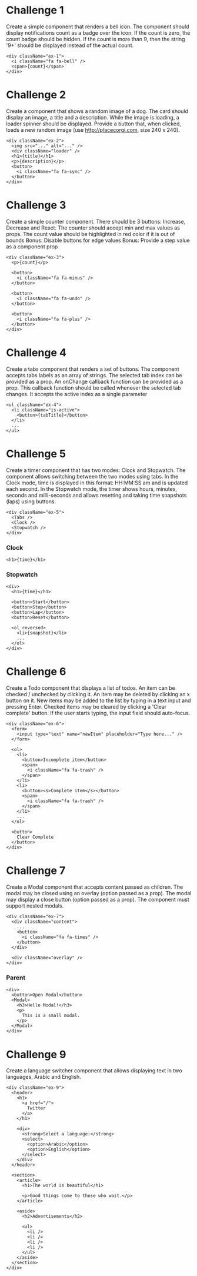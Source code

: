 # Challenge 1

Create a simple component that renders a bell icon. The component should display notifications count as a badge over the icon. If the count is zero, the count badge should be hidden. If the count is more than 9, then the string '9+' should be displayed instead of the actual count.

```
<div className="ex-1">
  <i className="fa fa-bell" />
  <span>{count}</span>
</div>
```

# Challenge 2

Create a component that shows a random image of a dog. The card should display an image, a title and a description. While the image is loading, a loader spinner should be displayed. Provide a button that, when clicked, loads a new random image (use http://placecorgi.com, size 240 x 240).

```
<div className="ex-2">
  <img src="..." alt="..." />
  <div className="loader" />
  <h1>{title}</h1>
  <p>{description}</p>
  <button>
    <i className="fa fa-sync" />
  </button>
</div>
```

# Challenge 3

Create a simple counter component. There should be 3 buttons: Increase, Decrease and Reset. The counter should accept min and max values as props. The count value should be highlighted in red color if it is out of bounds
Bonus: Disable buttons for edge values
Bonus: Provide a step value as a component prop

```
<div className="ex-3">
  <p>{count}</p>

  <button>
    <i className="fa fa-minus" />
  </button>

  <button>
    <i className="fa fa-undo" />
  </button>

  <button>
    <i className="fa fa-plus" />
  </button>
</div>
```

# Challenge 4

Create a tabs component that renders a set of buttons. The component accepts tabs labels as an array of strings. The selected tab index can be provided as a prop. An onChange callback function can be provided as a prop. This callback function should be called whenever the selected tab changes. It accepts the active index as a single parameter

```
<ul className="ex-4">
  <li className="is-active">
    <button>{tabTitle}</button>
  </li>
  ...
</ul>
```

# Challenge 5

Create a timer component that has two modes: Clock and  Stopwatch. The component allows switching between the two modes using tabs. In the Clock mode, time is displayed in this format: HH:MM:SS am and is updated each second. In the Stopwatch mode, the timer shows hours, minutes, seconds and milli-seconds and allows resetting and taking time snapshots (laps) using buttons.

```
<div className="ex-5">
  <Tabs />
  <Clock />
  <Stopwatch />
</div>
```

### Clock

```
<h1>{time}</h1>
```

### Stopwatch

```
<div>
  <h1>{time}</h1>

  <button>Start</button>
  <button>Stop</button>
  <button>Lap</button>
  <button>Reset</button>

  <ol reversed>
    <li>{snapshot}</li>
    ...
  </ol>
</div>
```

# Challenge 6

Create a Todo component that displays a list of todos.  An item can be checked / unchecked by clicking it. An item may be deleted by clicking an x button on it. New items may be added to the list by typing in a text input and pressing Enter. Checked items may be cleared by clicking a 'Clear complete' button. If the user starts typing, the input field should auto-focus.

```
<div className="ex-6">
  <form>
    <input type="text" name="newItem" placeholder="Type here..." />
  </form>

  <ol>
    <li>
      <button>Incomplete item</button>
      <span>
        <i className="fa fa-trash" />
      </span>
    </li>
    <li>
      <button><s>Complete item</s></button>
      <span>
        <i className="fa fa-trash" />
      </span>
    </li>
    ...
  </ol>

  <button>
    Clear Complete
  </button>
</div>
```

# Challenge 7

Create a Modal component that accepts content  passed as children. The modal may be closed using an overlay (option passed as a prop). The modal may display a close button (option passed as a prop). The component must support nested modals.

```
<div className="ex-7">
  <div className="content">
    ...
    <button>
      <i className="fa fa-times" />
    </button>
  </div>

  <div className="overlay" />
</div>
```

### Parent

```
<div>
  <button>Open Modal</button>
  <Modal>
    <h3>Hello Modal!</h3>
    <p>
      This is a small modal.
    </p>
  </Modal>
</div>
```

# Challenge 9

Create a language switcher component that allows displaying text in two languages, Arabic and English.

```
<div className="ex-9">
  <header>
    <h1>
      <a href="/">
        Twitter
      </a>
    </h1>

    <div>
      <strong>Select a language:</strong>
      <select>
        <option>Arabic</option>
        <option>English</option>
      </select>
    </div>
  </header>

  <section>
    <article>
      <h1>The world is beautiful</h1>

      <p>Good things come to those who wait.</p>
    </article>

    <aside>
      <h2>Advertisements</h2>
      
      <ul>
        <li />
        <li />
        <li />
        <li />
      </ul>
    </aside>
  </section>
</div>
```
